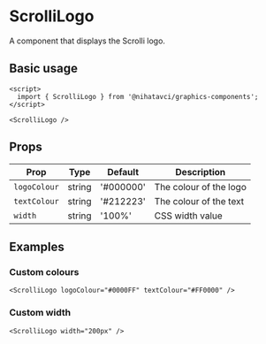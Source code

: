 # ScrolliLogo

A component that displays the Scrolli logo.

## Basic usage

```svelte
<script>
  import { ScrolliLogo } from '@nihatavci/graphics-components';
</script>

<ScrolliLogo />
```

## Props

| Prop | Type | Default | Description |
|------|------|---------|-------------|
| `logoColour` | string | '#000000' | The colour of the logo |
| `textColour` | string | '#212223' | The colour of the text |
| `width` | string | '100%' | CSS width value |

## Examples

### Custom colours

```svelte
<ScrolliLogo logoColour="#0000FF" textColour="#FF0000" />
```

### Custom width

```svelte
<ScrolliLogo width="200px" />
``` 